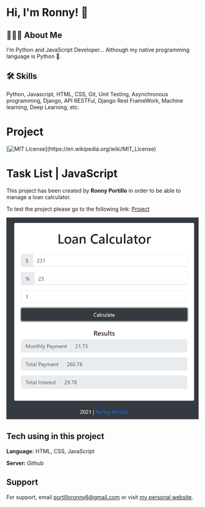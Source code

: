 # Hi, I'm Ronny! 👋

## 👨🏾‍💻 About Me

I'm Python and JavaScript Developer... Although my native programming language is Python 🐍.

## 🛠 Skills

Python, Javascript, HTML, CSS, Git, Unit Testing, Asynchronous programming, Django, API RESTFul, Django Rest FrameWork, Machine learning, Deep Learning, etc.

# Project

[![MIT License](https://img.shields.io/apm/l/atomic-design-ui.svg?)](https://en.wikipedia.org/wiki/MIT_License)

# Task List | JavaScript

This project has been created by **Ronny Portillo** in order to be able to manage a loan calculator.

To test the project please go to the following link: <a href="https://portilloronny6.github.io/loancalculator-js/" target="_blank">Project</a>

![Logo](Screenshot_2.png)

## Tech using in this project

**Language:** HTML, CSS, JavaScript

**Server:** Github

## Support

For support, email portilloronny6@gmail.com or visit <a href="https://portilloronny6.github.io/website/" target="_blank">my personal website</a>.
